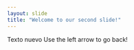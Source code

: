 ```yaml
---
layout: slide
title: "Welcome to our second slide!"
---
```

Texto nuevo
Use the left arrow to go back!
